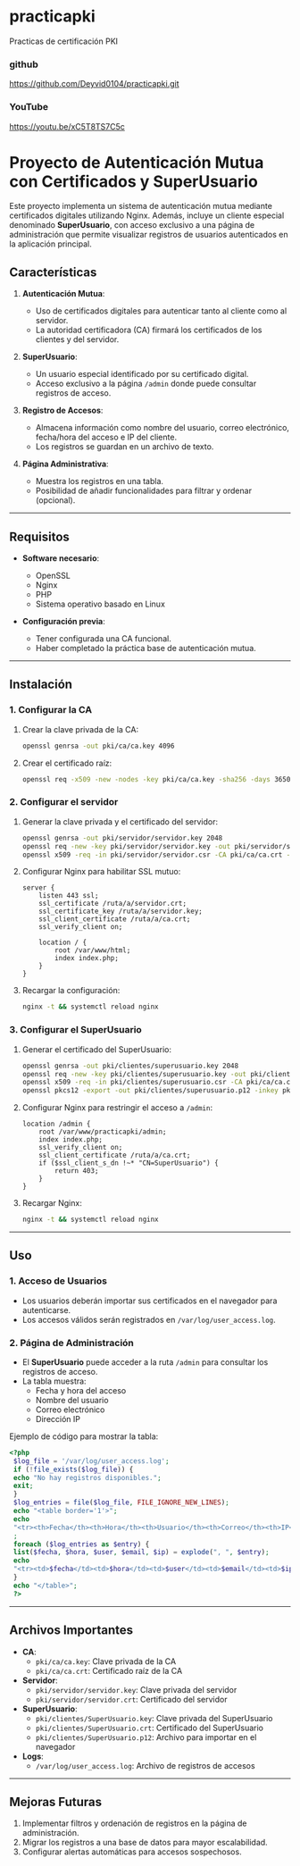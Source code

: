 # practicapki
Practicas de certificación PKI


### **github**
https://github.com/Deyvid0104/practicapki.git

### **YouTube**
https://youtu.be/xC5T8TS7C5c

# Proyecto de Autenticación Mutua con Certificados y SuperUsuario

Este proyecto implementa un sistema de autenticación mutua mediante certificados digitales utilizando Nginx. Además, incluye un cliente especial denominado **SuperUsuario**, con acceso exclusivo a una página de administración que permite visualizar registros de usuarios autenticados en la aplicación principal.

## Características

1. **Autenticación Mutua**:
   - Uso de certificados digitales para autenticar tanto al cliente como al servidor.
   - La autoridad certificadora (CA) firmará los certificados de los clientes y del servidor.

2. **SuperUsuario**:
   - Un usuario especial identificado por su certificado digital.
   - Acceso exclusivo a la página `/admin` donde puede consultar registros de acceso.

3. **Registro de Accesos**:
   - Almacena información como nombre del usuario, correo electrónico, fecha/hora del acceso e IP del cliente.
   - Los registros se guardan en un archivo de texto.

4. **Página Administrativa**:
   - Muestra los registros en una tabla.
   - Posibilidad de añadir funcionalidades para filtrar y ordenar (opcional).

---

## Requisitos

- **Software necesario**:
  - OpenSSL
  - Nginx
  - PHP
  - Sistema operativo basado en Linux

- **Configuración previa**:
  - Tener configurada una CA funcional.
  - Haber completado la práctica base de autenticación mutua.

---

## Instalación

### 1. Configurar la CA
1. Crear la clave privada de la CA:
   ```bash
   openssl genrsa -out pki/ca/ca.key 4096
   ```
2. Crear el certificado raíz:
   ```bash
   openssl req -x509 -new -nodes -key pki/ca/ca.key -sha256 -days 3650 -out pki/ca/ca.crt -subj "/CN=MiCA"
   ```

### 2. Configurar el servidor
1. Generar la clave privada y el certificado del servidor:
   ```bash
   openssl genrsa -out pki/servidor/servidor.key 2048
   openssl req -new -key pki/servidor/servidor.key -out pki/servidor/servidor.csr -subj "/CN=mi_servidor.com"
   openssl x509 -req -in pki/servidor/servidor.csr -CA pki/ca/ca.crt -CAkey pki/ca/ca.key -CAcreateserial -out pki/servidor/servidor.crt -days 365 -sha256
   ```
2. Configurar Nginx para habilitar SSL mutuo:
   ```nginx
   server {
       listen 443 ssl;
       ssl_certificate /ruta/a/servidor.crt;
       ssl_certificate_key /ruta/a/servidor.key;
       ssl_client_certificate /ruta/a/ca.crt;
       ssl_verify_client on;

       location / {
           root /var/www/html;
           index index.php;
       }
   }
   ```
3. Recargar la configuración:
   ```bash
   nginx -t && systemctl reload nginx
   ```

### 3. Configurar el SuperUsuario
1. Generar el certificado del SuperUsuario:
   ```bash
   openssl genrsa -out pki/clientes/superusuario.key 2048
   openssl req -new -key pki/clientes/superusuario.key -out pki/clientes/superusuario.csr -subj "/CN=Superusuario/Email=super.usuario@example.com"
   openssl x509 -req -in pki/clientes/superusuario.csr -CA pki/ca/ca.crt -CAkey pki/ca/ca.key -CAcreateserial -out pki/clientes/superusuario.crt -days 365 -sha256
   openssl pkcs12 -export -out pki/clientes/superusuario.p12 -inkey pki/clientes/superusuario.key -in pki/clientes/superusuario.crt -certfile pki/ca/ca.crt
   ```
2. Configurar Nginx para restringir el acceso a `/admin`:
   ```nginx
   location /admin {
       root /var/www/practicapki/admin;
       index index.php;
       ssl_verify_client on;
       ssl_client_certificate /ruta/a/ca.crt;
       if ($ssl_client_s_dn !~* "CN=SuperUsuario") {
           return 403;
       }
   }
   ```
3. Recargar Nginx:
   ```bash
   nginx -t && systemctl reload nginx
   ```

---

## Uso

### 1. Acceso de Usuarios
- Los usuarios deberán importar sus certificados en el navegador para autenticarse.
- Los accesos válidos serán registrados en `/var/log/user_access.log`.

### 2. Página de Administración
- El **SuperUsuario** puede acceder a la ruta `/admin` para consultar los registros de acceso.
- La tabla muestra:
  - Fecha y hora del acceso
  - Nombre del usuario
  - Correo electrónico
  - Dirección IP

Ejemplo de código para mostrar la tabla:
```php
<?php
 $log_file = '/var/log/user_access.log';
 if (!file_exists($log_file)) {
 echo "No hay registros disponibles.";
 exit;
 }
 $log_entries = file($log_file, FILE_IGNORE_NEW_LINES);
 echo "<table border='1'>";
 echo
 "<tr><th>Fecha</th><th>Hora</th><th>Usuario</th><th>Correo</th><th>IP</th></tr>"
 ;
 foreach ($log_entries as $entry) {
 list($fecha, $hora, $user, $email, $ip) = explode(", ", $entry);
 echo
 "<tr><td>$fecha</td><td>$hora</td><td>$user</td><td>$email</td><td>$ip</td></tr>";
 }
 echo "</table>";
 ?>
```

---

## Archivos Importantes

- **CA**:
  - `pki/ca/ca.key`: Clave privada de la CA
  - `pki/ca/ca.crt`: Certificado raíz de la CA
- **Servidor**:
  - `pki/servidor/servidor.key`: Clave privada del servidor
  - `pki/servidor/servidor.crt`: Certificado del servidor
- **SuperUsuario**:
  - `pki/clientes/SuperUsuario.key`: Clave privada del SuperUsuario
  - `pki/clientes/SuperUsuario.crt`: Certificado del SuperUsuario
  - `pki/clientes/SuperUsuario.p12`: Archivo para importar en el navegador
- **Logs**:
  - `/var/log/user_access.log`: Archivo de registros de accesos

---

## Mejoras Futuras

1. Implementar filtros y ordenación de registros en la página de administración.
2. Migrar los registros a una base de datos para mayor escalabilidad.
3. Configurar alertas automáticas para accesos sospechosos.
